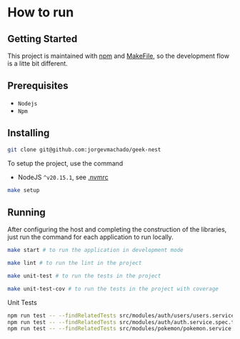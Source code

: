 # How to run

## Getting Started

This project is maintained with [npm](https://www.npmjs.com/) and [MakeFile](https://makefiletutorial.com/), so the development flow is a litte bit different.

## Prerequisites

- `Nodejs`
- `Npm`

## Installing
    
```sh
git clone git@github.com:jorgevmachado/geek-nest
```

To setup the project, use the command

- NodeJS `^v20.15.1`, see [.nvmrc](./.nvmrc)

```sh
make setup
```
## Running

After configuring the host and completing the construction of the libraries, just run the command for each application to run locally.

```sh
make start # to run the application in development mode

make lint # to run the lint in the project

make unit-test # to run the tests in the project

make unit-test-cov # to run the tests in the project with coverage
```

Unit Tests
```sh
npm run test -- --findRelatedTests src/modules/auth/users/users.service.spec.ts
npm run test -- --findRelatedTests src/modules/auth/auth.service.spec.ts
npm run test -- --findRelatedTests src/modules/pokemon/pokemon.service.spec.ts

```
